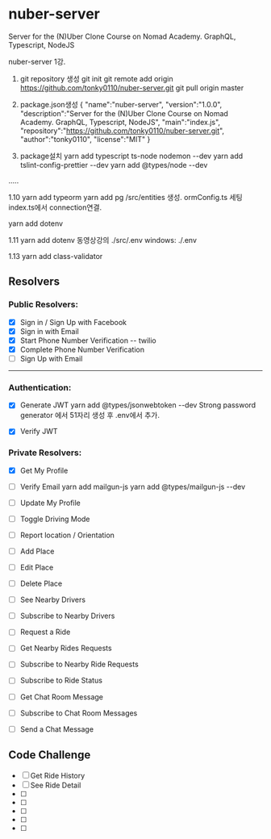 # nuber-server
Server for the (N)Uber Clone Course on Nomad Academy. GraphQL, Typescript, NodeJS

nuber-server
1강.
1. git repository 생성
    git init 
    git remote add origin https://github.com/tonky0110/nuber-server.git
    git pull origin master

2. package.json생성
{
    "name":"nuber-server",
    "version":"1.0.0",
    "description":"Server for the (N)Uber Clone Course on Nomad Academy. GraphQL, Typescript, NodeJS",
    "main":"index.js",
    "repository":"https://github.com/tonky0110/nuber-server.git",
    "author":"tonky0110",
    "license":"MIT"
}

3. package설치
yarn add typescript ts-node nodemon --dev
yarn add tslint-config-prettier --dev
yarn add @types/node --dev



.....



1.10
yarn add typeorm
yarn add pg
/src/entities 생성.
ormConfig.ts 세팅
index.ts에서 connection연결.

yarn add dotenv



1.11 
yarn add dotenv
동영상강의 ./src/.env
windows: ./.env



1.13
yarn add class-validator


## Resolvers

### Public Resolvers:
- [x] Sign in / Sign Up with Facebook
- [x] Sign in with Email
- [x] Start Phone Number Verification
    -- twilio
- [x] Complete Phone Number Verification
- [ ] Sign Up with Email

---

### Authentication:
- [x] Generate JWT
        yarn add @types/jsonwebtoken --dev
        Strong password generator 에서 51자리 생성 후 .env에서 추가.
- [x] Verify JWT



### Private Resolvers:

- [x] Get My Profile
- [ ] Verify Email
    yarn add mailgun-js
    yarn add @types/mailgun-js --dev
- [ ] Update My Profile
- [ ] Toggle Driving Mode
- [ ] Report location / Orientation 
- [ ] Add Place
- [ ] Edit Place
- [ ] Delete Place
- [ ] See Nearby Drivers
- [ ] Subscribe to Nearby Drivers
- [ ] Request a Ride
- [ ] Get Nearby Rides Requests
- [ ] Subscribe to Nearby Ride Requests
- [ ] Subscribe to Ride Status
- [ ] Get Chat Room Message
- [ ] Subscribe to Chat Room Messages
- [ ] Send a Chat Message


## Code Challenge

- [ ] Get Ride History
- [ ] See Ride Detail
- [ ] 
- [ ] 
- [ ] 
- [ ] 
- [ ] 